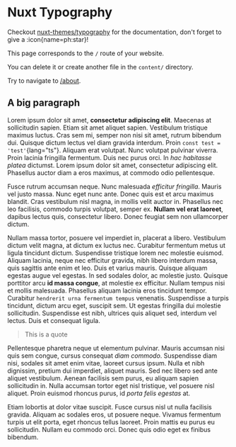 # Nuxt Typography

Checkout [nuxt-themes/typography](https://github.com/nuxt-themes/typography) for the documentation, don't forget to give a :icon{name=ph:star}!

This page corresponds to the `/` route of your website.

You can delete it or create another file in the `content/` directory.

Try to navigate to [/about](/about).

## A big paragraph

Lorem ipsum dolor sit amet, **consectetur adipiscing elit**. Maecenas at sollicitudin sapien. Etiam sit amet aliquet sapien. Vestibulum tristique maximus luctus. Cras sem mi,
semper non nisi sit amet, rutrum bibendum dui. Quisque dictum lectus vel diam gravida interdum. Proin `const test = 'test'`{lang="ts"}. Aliquam erat volutpat. Nunc volutpat
pulvinar viverra. Proin lacinia fringilla fermentum. Duis nec purus orci. In _hac habitasse platea_ dictumst. Lorem ipsum dolor sit amet, consectetur adipiscing elit. Phasellus
auctor diam a eros maximus, at commodo odio pellentesque.

Fusce rutrum accumsan neque. Nunc malesuada _efficitur fringilla_. Mauris vel justo massa. Nunc eget nunc ante. Donec quis est et arcu maximus blandit. Cras vestibulum nisl magna,
in mollis velit auctor in. Phasellus nec leo facilisis, commodo turpis volutpat, semper ex. **Nullam vel erat laoreet**, dapibus lectus quis, consectetur libero. Donec feugiat sem
non ullamcorper dictum.

Nullam massa tortor, posuere vel imperdiet in, placerat a libero. Vestibulum dictum velit magna, at dictum ex luctus nec. Curabitur fermentum metus ut ligula tincidunt dictum.
Suspendisse tristique lorem nec molestie euismod. Aliquam lacinia, neque nec efficitur gravida, nibh libero interdum massa, quis sagittis ante enim et leo. Duis et varius mauris.
Quisque aliquam egestas augue vel egestas. In sed sodales dolor, ac molestie justo. Quisque porttitor arcu **id massa congue**, at molestie ex efficitur. Nullam tempus nisi et
mollis malesuada. Phasellus aliquam lacinia eros tincidunt tempor. Curabitur `hendrerit urna fermentum tempus` venenatis. Suspendisse a turpis tincidunt, dictum arcu eget, suscipit
sem. Ut egestas fringilla dui molestie sollicitudin. Suspendisse est nibh, ultrices quis aliquet sed, interdum vel lectus. Duis et consequat ligula.

> This is a quote

Pellentesque pharetra neque ut elementum pulvinar. Mauris accumsan nisi quis sem congue, cursus consequat _diam commodo_. Suspendisse diam nisi, sodales sit amet enim vitae,
laoreet cursus ipsum. Nulla et nibh dignissim, pretium dui imperdiet, aliquet mauris. Sed nec libero sed ante aliquet vestibulum. Aenean facilisis sem purus, eu aliquam sapien
sollicitudin in. Nulla accumsan tortor eget nisl tristique, vel posuere nisl aliquet. Proin euismod rhoncus purus, id _porta felis egestas_ at.

Etiam lobortis at dolor vitae suscipit. Fusce cursus nisl ut nulla facilisis gravida. Aliquam ac sodales eros, ut posuere neque. Vivamus fermentum turpis ut elit porta, eget
rhoncus tellus laoreet. Proin mattis eu purus eu sollicitudin. Nullam eu commodo orci. Donec quis odio eget ex finibus bibendum.

